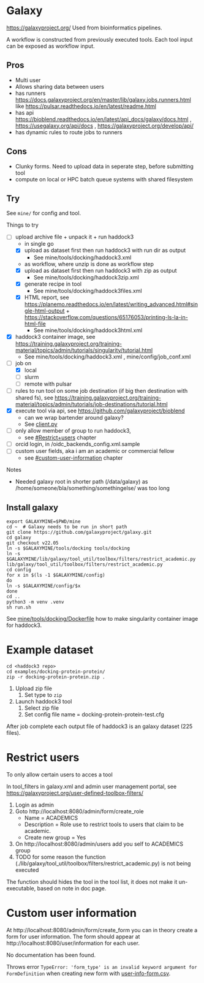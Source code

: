 # Galaxy

https://galaxyproject.org/
Used from bioinformatics pipelines.

A workflow is constructed from previously executed tools. Each tool input can be exposed as workflow input.

## Pros

* Multi user
* Allows sharing data between users
* has runners https://docs.galaxyproject.org/en/master/lib/galaxy.jobs.runners.html like 
  https://pulsar.readthedocs.io/en/latest/readme.html
* has api https://bioblend.readthedocs.io/en/latest/api_docs/galaxy/docs.html , https://usegalaxy.org/api/docs , https://galaxyproject.org/develop/api/
* has dynamic rules to route jobs to runners

## Cons

* Clunky forms. Need to upload data in seperate step, before submitting tool
* compute on local or HPC batch queue systems with shared filesystem


## Try

See `mine/` for config and tool.

Things to try

* [ ] upload archive file + unpack it + run haddock3
  * in single go
  * [x] upload as dataset first then run haddock3 with run dir as output
    * See mine/tools/docking/haddock3.xml 
  * as workflow, where unzip is done as workflow step
  * [x] upload as dataset first then run haddock3 with zip as output
    * See mine/tools/docking/haddock3zip.xml
  * [x] generate recipe in tool
    * See mine/tools/docking/haddock3files.xml
  * [x] HTML report, see https://planemo.readthedocs.io/en/latest/writing_advanced.html#single-html-output + https://stackoverflow.com/questions/65176053/printing-ls-la-in-html-file
    *  See mine/tools/docking/haddock3html.xml
* [x] haddock3 container image, see https://training.galaxyproject.org/training-material/topics/admin/tutorials/singularity/tutorial.html
  * See mine/tools/docking/haddock3.xml , mine/config/job_conf.xml
* [ ] job on
  * [x] local
  * [ ] slurm
  * [ ] remote with pulsar
* [ ] rules to run tool on some job destination (if big then destination with shared fs), see https://training.galaxyproject.org/training-material/topics/admin/tutorials/job-destinations/tutorial.html
* [x] execute tool via api, see https://github.com/galaxyproject/bioblend
  * can we wrap bartender around galaxy?
  * See [client.py](client.py)
* [ ] only allow member of group to run haddock3,
  * see [#Restrict+users](#restrict-users) chapter
* [ ] orcid login, in /oidc_backends_config.xml.sample
* [ ] custom user fields, aka i am an academic or commercial fellow
   * see [#custom-user-information](#custom-user-information) chapter

Notes
* Needed galaxy root in shorter path (/data/galaxy) as /home/someone/bla/something/somethingelse/ was too long

## Install galaxy

```
export GALAXYMINE=$PWD/mine
cd ~  # Galaxy needs to be run in short path
git clone https://github.com/galaxyproject/galaxy.git
cd galaxy
git checkout v22.05
ln -s $GALAXYMINE/tools/docking tools/docking
ln -s  $GALAXYMINE/lib/galaxy/tool_util/toolbox/filters/restrict_academic.py lib/galaxy/tool_util/toolbox/filters/restrict_academic.py
cd config
for x in $(ls -1 $GALAXYMINE/config)
do
ln -s $GALAXYMINE/config/$x
done
cd ..
python3 -m venv .venv
sh run.sh
```

See [mine/tools/docking/Dockerfile](mine/tools/docking/Dockerfile) how to make singularity container image for haddock3.

# Example dataset

```
cd <haddock3 repo>
cd examples/docking-protein-protein/
zip -r docking-protein-protein.zip .
```

1. Upload zip file
   1. Set type to `zip`
2. Launch haddock3 tool
   1. Select zip file 
   2. Set config file name = docking-protein-protein-test.cfg
  
After job complete each output file of haddock3 is an galaxy dataset (225 files).

# Restrict users

To only allow certain users to acces a tool 

In tool_filters in galaxy.xml and admin user management portal, see https://galaxyproject.org/user-defined-toolbox-filters/ 

1. Login as admin
2. Goto http://localhost:8080/admin/form/create_role
   * Name = ACADEMICS
   * Description = Role use to restrict tools to users that claim to be academic.
   * Create new group = Yes 
3. On http://localhost:8080/admin/users add you self to ACADEMICS group
4. TODO for some reason the function (./lib/galaxy/tool_util/toolbox/filters/restrict_academic.py) is not being executed

The function should hides the tool in the tool list, it does not make it un-executable, based on note in doc page.

# Custom user information

At http://localhost:8080/admin/form/create_form you can in theory create a form for user information.
The form should appear at http://localhost:8080/user/information for each user.

No documentation has been found.

Throws error `TypeError: 'form_type' is an invalid keyword argument for FormDefinition`
when creating new form with [user-info-form.csv](./user-info-form.csv).
